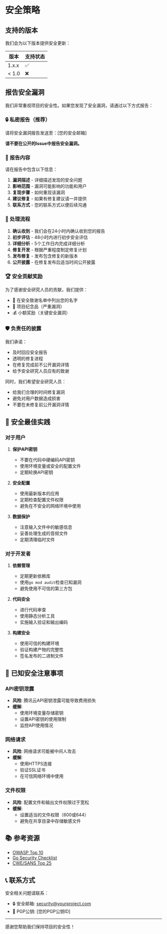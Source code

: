 # 安全策略

## 支持的版本

我们会为以下版本提供安全更新：

| 版本 | 支持状态 |
| --- | --- |
| 1.x.x | ✅ |
| < 1.0 | ❌ |

## 报告安全漏洞

我们非常重视项目的安全性。如果您发现了安全漏洞，请通过以下方式报告：

### 🔒 私密报告（推荐）

请将安全漏洞报告发送至：[您的安全邮箱]

**请不要在公开的Issue中报告安全漏洞。**

### 📧 报告内容

请在报告中包含以下信息：

1. **漏洞描述** - 详细描述发现的安全问题
2. **影响范围** - 漏洞可能影响的功能和用户
3. **复现步骤** - 如何重现该漏洞
4. **建议修复** - 如果有修复建议请一并提供
5. **联系方式** - 您的联系方式以便后续沟通

### 🔄 处理流程

1. **确认收到** - 我们会在24小时内确认收到您的报告
2. **初步评估** - 48小时内进行初步安全评估
3. **详细分析** - 5个工作日内完成详细分析
4. **修复开发** - 根据严重程度制定修复计划
5. **发布修复** - 发布包含修复的新版本
6. **公开披露** - 在修复发布后适当时间公开披露

### 🏆 安全贡献奖励

为了感谢安全研究人员的贡献，我们提供：

- 🌟 在安全致谢名单中列出您的名字
- 🎁 项目纪念品（严重漏洞）
- 💰 小额奖励（关键安全漏洞）

### 🛡️ 负责任的披露

我们承诺：

- 及时回应安全报告
- 透明的修复进程
- 在修复完成前不公开漏洞详情
- 给予安全研究人员应有的致谢

同时，我们希望安全研究人员：

- 给我们合理的时间修复漏洞
- 避免对用户数据造成损害
- 不要在未修复前公开漏洞详情

## 🔐 安全最佳实践

### 对于用户

1. **保护API密钥**
   - 不要在代码中硬编码API密钥
   - 使用环境变量或安全的配置文件
   - 定期轮换API密钥

2. **安全配置**
   - 使用最新版本的应用
   - 定期检查配置文件权限
   - 避免在不安全的网络环境中使用

3. **数据保护**
   - 注意输入文件中的敏感信息
   - 妥善处理生成的音频文件
   - 定期清理临时文件

### 对于开发者

1. **依赖管理**
   - 定期更新依赖库
   - 使用`go mod audit`检查已知漏洞
   - 避免使用不可信的第三方包

2. **代码安全**
   - 进行代码审查
   - 使用静态分析工具
   - 实施输入验证和输出编码

3. **构建安全**
   - 使用可信的构建环境
   - 验证构建产物的完整性
   - 签名发布的二进制文件

## 🚨 已知安全注意事项

### API密钥泄露

- **风险**: 腾讯云API密钥泄露可能导致费用损失
- **缓解**: 
  - 使用环境变量存储密钥
  - 设置API密钥的使用限制
  - 监控API使用情况

### 网络请求

- **风险**: 网络请求可能被中间人攻击
- **缓解**:
  - 使用HTTPS连接
  - 验证SSL证书
  - 在可信网络环境中使用

### 文件权限

- **风险**: 配置文件和输出文件权限过于宽松
- **缓解**:
  - 设置适当的文件权限（600或644）
  - 避免在共享目录中存储敏感文件

## 📚 参考资源

- [OWASP Top 10](https://owasp.org/www-project-top-ten/)
- [Go Security Checklist](https://github.com/Checkmarx/Go-SCP)
- [CWE/SANS Top 25](https://cwe.mitre.org/top25/)

## 📞 联系方式

安全相关问题请联系：

- 🔒 安全邮箱: security@yourproject.com
- 🔑 PGP公钥: [您的PGP公钥ID]

---

感谢您帮助我们保持项目的安全性！
